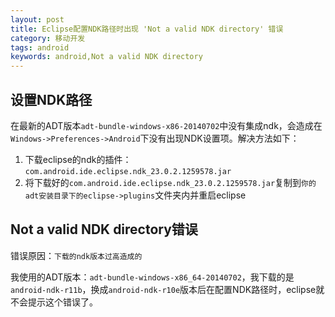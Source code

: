 ```yaml
---
layout: post
title: Eclipse配置NDK路径时出现 'Not a valid NDK directory' 错误
category: 移动开发
tags: android
keywords: android,Not a valid NDK directory
---
```


## 设置NDK路径

在最新的ADT版本`adt-bundle-windows-x86-20140702`中没有集成ndk，会造成在`Windows->Preferences->Android`下没有出现NDK设置项。解决方法如下：

1. 下载eclipse的ndk的插件：`com.android.ide.eclipse.ndk_23.0.2.1259578.jar`
2. 将下载好的`com.android.ide.eclipse.ndk_23.0.2.1259578.jar`复制到`你的adt安装目录下的eclipse->plugins`文件夹内并重启eclipse

## Not a valid NDK directory错误

错误原因：`下载的ndk版本过高造成的`

我使用的ADT版本：`adt-bundle-windows-x86_64-20140702`，我下载的是`android-ndk-r11b`，换成`android-ndk-r10e`版本后在配置NDK路径时，eclipse就不会提示这个错误了。